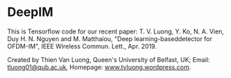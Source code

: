 # DeepIM
This is Tensorflow code for our recent paper: 
T. V. Luong, Y. Ko, N. A. Vien, Duy H. N. Nguyen and M. Matthaiou, "Deep learning-baseddetector for OFDM-IM", IEEE Wireless Commun. Lett., Apr. 2019.

Created by Thien Van Luong, Queen's University of Belfast, UK; Email: tluong01@qub.ac.uk, Homepage: www.tvluong.wordpress.com.
